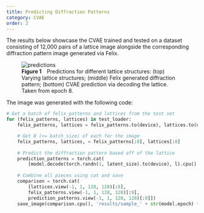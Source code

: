```yaml
---
title: Predicting Diffraction Patterns
category: CVAE
order: 2
---
```


<head>
  <link rel="stylesheet" href="../../../css/syntax.css" />
</head>

The results below showcase the CVAE trained and tested on a dataset consisting of 12,000 pairs of a lattice image alongside the corresponding diffraction pattern image generated via Felix.

<figure>
    <img src="/felix-ml/assets/images/sample_8.png"
         alt="predictions">
    <figcaption><b>Figure 1</b>&emsp;Predictions for different lattice structures: (top) Varying lattice structures; (middle) Felix generated diffraction pattern; (bottom) CVAE prediction via decoding the lattice. Taken from epoch 8.</figcaption>
</figure>

The image was generated with the following code:

```py
# Get a batch of felix_patterns and lattices from the test set
for (felix_patterns, lattices) in test_loader:
    felix_patterns, lattices = felix_patterns.to(device), lattices.to(device)

    # Get 8 (<= batch_size) of each for the image
    felix_patterns, lattices, = felix_patterns[:8], lattices[:8]
    
    # Predict the diffraction pattern based off of the lattice
    prediction_patterns = torch.cat(
        [model.decode(torch.randn(1, latent_size).to(device), l).cpu() for l in lattices])
    
    # Combine all pieces using cat and save
    comparison = torch.cat(
        [lattices.view(-1, 1, 128, 128)[:8],
        felix_patterns.view(-1, 1, 128, 128)[:8],
        prediction_patterns.view(-1, 1, 128, 128)[:8]])
    save_image(comparison.cpu(), 'results/sample_' + str(model.epoch) + '.png')
```
